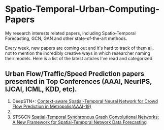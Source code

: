 # Spatio-Temporal-Urban-Computing-Papers
My research interests related papers, including Spatio-Temporal Forecasting, GCN, GAN and other state-of-the-art methods.

Every week, new papers are coming out and it's hard to track of them all, not to mention the incredibly creative ways in which researcher naming their models. Here is a list of the latest articles I've read and categorized.

## Urban Flow/Traffic/Speed Prediction papers presented in Top Conferences (AAAI, NeurlPS, IJCAI, ICML, KDD, etc).
1. DeepSTN+: [Context-aware Spatial-Temporal Neural Network for Crowd Flow Prediction in Metropolis(AAAI-19)](https://ojs.aaai.org/index.php/AAAI/article/view/3892)
2. 
3. STSGCN [Spatial-Temporal Synchronous Graph Convolutional Networks: A New Framework for Spatial-Temporal Network Data Forecasting](https://ojs.aaai.org//index.php/AAAI/article/view/5438)
